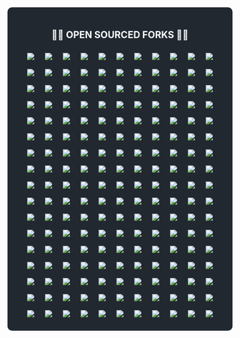 <div style="background-color: #212830; color: white; padding: 20px; border-radius: 10px;">
<h2 align="center">👨‍💻&nbsp;OPEN SOURCED FORKS&nbsp;👨‍💻</h2>
<div align="center">
<a align="center" href="https://github.com/s-rb/AFFiNE" title="There can be more than Notion and Miro. AFFiNE(pronounced [ə‘fain]) is a next-gen knowledge base that brings planning, sorting and creating all together. Privacy first, open-source, customizable and ready to use. ">
<img align="center" style="margin: 10px" src="https://github-readme-stats.vercel.app/api/pin/?username=s-rb&repo=AFFiNE&theme=react&border_color=61dafb&border_radius=10"></a>
<a align="center" href="https://github.com/s-rb/aider" title="aider is AI pair programming in your terminal">
<img align="center" style="margin: 10px" src="https://github-readme-stats.vercel.app/api/pin/?username=s-rb&repo=aider&theme=react&border_color=61dafb&border_radius=10"></a>
<a align="center" href="https://github.com/s-rb/algorithms-kotlin" title="Algorithms and data structures implemented in Kotlin">
<img align="center" style="margin: 10px" src="https://github-readme-stats.vercel.app/api/pin/?username=s-rb&repo=algorithms-kotlin&theme=react&border_color=61dafb&border_radius=10"></a>
<a align="center" href="https://github.com/s-rb/algorithms-patterns-exercises" title="Algorithms, data structures, implementations of some patterns, leetcode & other exercises">
<img align="center" style="margin: 10px" src="https://github-readme-stats.vercel.app/api/pin/?username=s-rb&repo=algorithms-patterns-exercises&theme=react&border_color=61dafb&border_radius=10"></a>
<a align="center" href="https://github.com/s-rb/alpha-wallet-android" title="An advanced Ethereum mobile wallet">
<img align="center" style="margin: 10px" src="https://github-readme-stats.vercel.app/api/pin/?username=s-rb&repo=alpha-wallet-android&theme=react&border_color=61dafb&border_radius=10"></a>
<a align="center" href="https://github.com/s-rb/ANUS" title="ANUS">
<img align="center" style="margin: 10px" src="https://github-readme-stats.vercel.app/api/pin/?username=s-rb&repo=ANUS&theme=react&border_color=61dafb&border_radius=10"></a>
<a align="center" href="https://github.com/s-rb/api-library" title="Easy to use Open Source modules that implement common API logic and can be used in your Node.js backend services">
<img align="center" style="margin: 10px" src="https://github-readme-stats.vercel.app/api/pin/?username=s-rb&repo=api-library&theme=react&border_color=61dafb&border_radius=10"></a>
<a align="center" href="https://github.com/s-rb/auto" title="A collection of source code generators for Java.">
<img align="center" style="margin: 10px" src="https://github-readme-stats.vercel.app/api/pin/?username=s-rb&repo=auto&theme=react&border_color=61dafb&border_radius=10"></a>
<a align="center" href="https://github.com/s-rb/awesome-chatgpt-prompts" title="This repo includes ChatGPT prompt curation to use ChatGPT and other LLM tools better.">
<img align="center" style="margin: 10px" src="https://github-readme-stats.vercel.app/api/pin/?username=s-rb&repo=awesome-chatgpt-prompts&theme=react&border_color=61dafb&border_radius=10"></a>
<a align="center" href="https://github.com/s-rb/awesome-healthcare" title="Curated list of awesome open source healthcare software, libraries, tools and resources.">
<img align="center" style="margin: 10px" src="https://github-readme-stats.vercel.app/api/pin/?username=s-rb&repo=awesome-healthcare&theme=react&border_color=61dafb&border_radius=10"></a>
<a align="center" href="https://github.com/s-rb/awesome-java-backend-interview-rus" title="Repository with java-backend interview questions and answers [RUS]">
<img align="center" style="margin: 10px" src="https://github-readme-stats.vercel.app/api/pin/?username=s-rb&repo=awesome-java-backend-interview-rus&theme=react&border_color=61dafb&border_radius=10"></a>
<a align="center" href="https://github.com/s-rb/awesome-stacks" title="A curated list of tech stacks for building different applications & features">
<img align="center" style="margin: 10px" src="https://github-readme-stats.vercel.app/api/pin/?username=s-rb&repo=awesome-stacks&theme=react&border_color=61dafb&border_radius=10"></a>
<a align="center" href="https://github.com/s-rb/bahmni-core" title="Core OpenMRS modules for Bahmni (including ERP & ELIS Atom Feed Clients)">
<img align="center" style="margin: 10px" src="https://github-readme-stats.vercel.app/api/pin/?username=s-rb&repo=bahmni-core&theme=react&border_color=61dafb&border_radius=10"></a>
<a align="center" href="https://github.com/s-rb/bazel" title="a fast, scalable, multi-language and extensible build system">
<img align="center" style="margin: 10px" src="https://github-readme-stats.vercel.app/api/pin/?username=s-rb&repo=bazel&theme=react&border_color=61dafb&border_radius=10"></a>
<a align="center" href="https://github.com/s-rb/binance-connector-java" title="Binance Public API connector Java maven. This is a lightweight library that works as a connector to the Binance public API">
<img align="center" style="margin: 10px" src="https://github-readme-stats.vercel.app/api/pin/?username=s-rb&repo=binance-connector-java&theme=react&border_color=61dafb&border_radius=10"></a>
<a align="center" href="https://github.com/s-rb/binance-futures-java-toolbox" title="Binance Toolbox for Futures in Java">
<img align="center" style="margin: 10px" src="https://github-readme-stats.vercel.app/api/pin/?username=s-rb&repo=binance-futures-java-toolbox&theme=react&border_color=61dafb&border_radius=10"></a>
<a align="center" href="https://github.com/s-rb/binance-sbe-java-sample-app" title="Sample app that decodes Binance 'exchangeInfo' endpoint's SBE response to YAML.">
<img align="center" style="margin: 10px" src="https://github-readme-stats.vercel.app/api/pin/?username=s-rb&repo=binance-sbe-java-sample-app&theme=react&border_color=61dafb&border_radius=10"></a>
<a align="center" href="https://github.com/s-rb/binance-spot-api-docs" title="Official Documentation for the Binance Spot APIs and Streams ">
<img align="center" style="margin: 10px" src="https://github-readme-stats.vercel.app/api/pin/?username=s-rb&repo=binance-spot-api-docs&theme=react&border_color=61dafb&border_radius=10"></a>
<a align="center" href="https://github.com/s-rb/binance-toolbox-java" title="Binance Toolbox in Java. A collection of Java examples that connects to the Binance API endpoints based on binance-connector-java">
<img align="center" style="margin: 10px" src="https://github-readme-stats.vercel.app/api/pin/?username=s-rb&repo=binance-toolbox-java&theme=react&border_color=61dafb&border_radius=10"></a>
<a align="center" href="https://github.com/s-rb/bitcoin-wallet" title="Bitcoin Wallet app for your Android device. Standalone Bitcoin node, no centralized backend required.">
<img align="center" style="margin: 10px" src="https://github-readme-stats.vercel.app/api/pin/?username=s-rb&repo=bitcoin-wallet&theme=react&border_color=61dafb&border_radius=10"></a>
<a align="center" href="https://github.com/s-rb/blog-backend" title="Backend appliction for a blog">
<img align="center" style="margin: 10px" src="https://github-readme-stats.vercel.app/api/pin/?username=s-rb&repo=blog-backend&theme=react&border_color=61dafb&border_radius=10"></a>
<a align="center" href="https://github.com/s-rb/blog-engine" title="Java-based backend for a blog">
<img align="center" style="margin: 10px" src="https://github-readme-stats.vercel.app/api/pin/?username=s-rb&repo=blog-engine&theme=react&border_color=61dafb&border_radius=10"></a>
<a align="center" href="https://github.com/s-rb/brevo-java" title="brevo-java">
<img align="center" style="margin: 10px" src="https://github-readme-stats.vercel.app/api/pin/?username=s-rb&repo=brevo-java&theme=react&border_color=61dafb&border_radius=10"></a>
<a align="center" href="https://github.com/s-rb/browser-use" title="Make websites accessible for AI agents">
<img align="center" style="margin: 10px" src="https://github-readme-stats.vercel.app/api/pin/?username=s-rb&repo=browser-use&theme=react&border_color=61dafb&border_radius=10"></a>
<a align="center" href="https://github.com/s-rb/build-your-own-x" title="Master programming by recreating your favorite technologies from scratch.">
<img align="center" style="margin: 10px" src="https://github-readme-stats.vercel.app/api/pin/?username=s-rb&repo=build-your-own-x&theme=react&border_color=61dafb&border_radius=10"></a>
<a align="center" href="https://github.com/s-rb/calculator" title="Just one more JavaFX calculator app (windows style)">
<img align="center" style="margin: 10px" src="https://github-readme-stats.vercel.app/api/pin/?username=s-rb&repo=calculator&theme=react&border_color=61dafb&border_radius=10"></a>
<a align="center" href="https://github.com/s-rb/cbioportal" title="cBioPortal for Cancer Genomics">
<img align="center" style="margin: 10px" src="https://github-readme-stats.vercel.app/api/pin/?username=s-rb&repo=cbioportal&theme=react&border_color=61dafb&border_radius=10"></a>
<a align="center" href="https://github.com/s-rb/cbioportal-frontend" title="React Frontend of cBioPortal :tada:">
<img align="center" style="margin: 10px" src="https://github-readme-stats.vercel.app/api/pin/?username=s-rb&repo=cbioportal-frontend&theme=react&border_color=61dafb&border_radius=10"></a>
<a align="center" href="https://github.com/s-rb/chatgpt-bot" title="Telegram to contact chatgpt">
<img align="center" style="margin: 10px" src="https://github-readme-stats.vercel.app/api/pin/?username=s-rb&repo=chatgpt-bot&theme=react&border_color=61dafb&border_radius=10"></a>
<a align="center" href="https://github.com/s-rb/ClatScope" title="ClatScope Info Tool – The best and most versatile OSINT utility for retrieving geolocation, DNS, WHOIS, phone, email, data breach information and much more (60 features). Perfect for investigators, pentesters, or anyone looking for an effective reconnaissance / OSINT tool. CLI version is always released before the GUI version.">
<img align="center" style="margin: 10px" src="https://github-readme-stats.vercel.app/api/pin/?username=s-rb&repo=ClatScope&theme=react&border_color=61dafb&border_radius=10"></a>
<a align="center" href="https://github.com/s-rb/codemark-user-service" title="Backend for user management service">
<img align="center" style="margin: 10px" src="https://github-readme-stats.vercel.app/api/pin/?username=s-rb&repo=codemark-user-service&theme=react&border_color=61dafb&border_radius=10"></a>
<a align="center" href="https://github.com/s-rb/collect" title="ODK Collect is an Android app for filling out forms. It's been used to collect billions of data points in challenging environments around the world. Contribute and make the world a better place! ✨📋✨">
<img align="center" style="margin: 10px" src="https://github-readme-stats.vercel.app/api/pin/?username=s-rb&repo=collect&theme=react&border_color=61dafb&border_radius=10"></a>
<a align="center" href="https://github.com/s-rb/composio" title="Composio equip's your AI agents & LLMs with 100+ high-quality integrations via function calling">
<img align="center" style="margin: 10px" src="https://github-readme-stats.vercel.app/api/pin/?username=s-rb&repo=composio&theme=react&border_color=61dafb&border_radius=10"></a>
<a align="center" href="https://github.com/s-rb/corda" title="Corda is an open source blockchain project, designed for business from the start. Only Corda allows you to build interoperable blockchain networks that transact in strict privacy. Corda's smart contract technology allows businesses to transact directly, with value.">
<img align="center" style="margin: 10px" src="https://github-readme-stats.vercel.app/api/pin/?username=s-rb&repo=corda&theme=react&border_color=61dafb&border_radius=10"></a>
<a align="center" href="https://github.com/s-rb/COVID-19-Dashboard" title=":microbe: COVID-19 dashboard and map built with React, Leaflet, and Mapbox.">
<img align="center" style="margin: 10px" src="https://github-readme-stats.vercel.app/api/pin/?username=s-rb&repo=COVID-19-Dashboard&theme=react&border_color=61dafb&border_radius=10"></a>
<a align="center" href="https://github.com/s-rb/c_sharp" title="c_sharp">
<img align="center" style="margin: 10px" src="https://github-readme-stats.vercel.app/api/pin/?username=s-rb&repo=c_sharp&theme=react&border_color=61dafb&border_radius=10"></a>
<a align="center" href="https://github.com/s-rb/datahub" title="A centralized location for storing curated data from cBioPortal">
<img align="center" style="margin: 10px" src="https://github-readme-stats.vercel.app/api/pin/?username=s-rb&repo=datahub&theme=react&border_color=61dafb&border_radius=10"></a>
<a align="center" href="https://github.com/s-rb/dcm4che" title="DICOM Implementation in JAVA">
<img align="center" style="margin: 10px" src="https://github-readme-stats.vercel.app/api/pin/?username=s-rb&repo=dcm4che&theme=react&border_color=61dafb&border_radius=10"></a>
<a align="center" href="https://github.com/s-rb/dcm4chee-arc-light" title="DICOM Archive J2EE application">
<img align="center" style="margin: 10px" src="https://github-readme-stats.vercel.app/api/pin/?username=s-rb&repo=dcm4chee-arc-light&theme=react&border_color=61dafb&border_radius=10"></a>
<a align="center" href="https://github.com/s-rb/deeplearning4j" title="Suite of tools for deploying and training deep learning models using the JVM. Highlights include model import for keras, tensorflow, and onnx/pytorch, a modular and tiny c++ library for running math code and a java based math library on top of the core c++ library. Also includes samediff: a pytorch/tensorflow like library for running deep learning ">
<img align="center" style="margin: 10px" src="https://github-readme-stats.vercel.app/api/pin/?username=s-rb&repo=deeplearning4j&theme=react&border_color=61dafb&border_radius=10"></a>
<a align="center" href="https://github.com/s-rb/DependencyCheck" title="OWASP dependency-check is a software composition analysis utility that detects publicly disclosed vulnerabilities in application dependencies.">
<img align="center" style="margin: 10px" src="https://github-readme-stats.vercel.app/api/pin/?username=s-rb&repo=DependencyCheck&theme=react&border_color=61dafb&border_radius=10"></a>
<a align="center" href="https://github.com/s-rb/dev-resources" title="A collaborative list of resources for developers">
<img align="center" style="margin: 10px" src="https://github-readme-stats.vercel.app/api/pin/?username=s-rb&repo=dev-resources&theme=react&border_color=61dafb&border_radius=10"></a>
<a align="center" href="https://github.com/s-rb/doris" title="Apache Doris is an easy-to-use, high performance and unified analytics database.">
<img align="center" style="margin: 10px" src="https://github-readme-stats.vercel.app/api/pin/?username=s-rb&repo=doris&theme=react&border_color=61dafb&border_radius=10"></a>
<a align="center" href="https://github.com/s-rb/drive-web" title="Internxt - decentralized privacy drive">
<img align="center" style="margin: 10px" src="https://github-readme-stats.vercel.app/api/pin/?username=s-rb&repo=drive-web&theme=react&border_color=61dafb&border_radius=10"></a>
<a align="center" href="https://github.com/s-rb/ecommerce-backend" title="ecommerce-backend">
<img align="center" style="margin: 10px" src="https://github-readme-stats.vercel.app/api/pin/?username=s-rb&repo=ecommerce-backend&theme=react&border_color=61dafb&border_radius=10"></a>
<a align="center" href="https://github.com/s-rb/ecommerce-frontend" title="ecommerce-frontend">
<img align="center" style="margin: 10px" src="https://github-readme-stats.vercel.app/api/pin/?username=s-rb&repo=ecommerce-frontend&theme=react&border_color=61dafb&border_radius=10"></a>
<a align="center" href="https://github.com/s-rb/effects-reducers-context-app" title="effects-reducers-context-app">
<img align="center" style="margin: 10px" src="https://github-readme-stats.vercel.app/api/pin/?username=s-rb&repo=effects-reducers-context-app&theme=react&border_color=61dafb&border_radius=10"></a>
<a align="center" href="https://github.com/s-rb/elasticsearch" title="Free and Open, Distributed, RESTful Search Engine">
<img align="center" style="margin: 10px" src="https://github-readme-stats.vercel.app/api/pin/?username=s-rb&repo=elasticsearch&theme=react&border_color=61dafb&border_radius=10"></a>
<a align="center" href="https://github.com/s-rb/fabric" title="Hyperledger Fabric is an enterprise-grade permissioned distributed ledger framework for developing solutions and applications. Its modular and versatile design satisfies a broad range of industry use cases. It offers a unique approach to consensus that enables performance at scale while preserving privacy.">
<img align="center" style="margin: 10px" src="https://github-readme-stats.vercel.app/api/pin/?username=s-rb&repo=fabric&theme=react&border_color=61dafb&border_radius=10"></a>
<a align="center" href="https://github.com/s-rb/featured-jekyll-templates" title="Featured templates for Jekyll">
<img align="center" style="margin: 10px" src="https://github-readme-stats.vercel.app/api/pin/?username=s-rb&repo=featured-jekyll-templates&theme=react&border_color=61dafb&border_radius=10"></a>
<a align="center" href="https://github.com/s-rb/fhirstarters" title="A collection of example projects to get you up to speed with HL7 FHIR">
<img align="center" style="margin: 10px" src="https://github-readme-stats.vercel.app/api/pin/?username=s-rb&repo=fhirstarters&theme=react&border_color=61dafb&border_radius=10"></a>
<a align="center" href="https://github.com/s-rb/flight-filter" title="Gridnine test app - flight filter module">
<img align="center" style="margin: 10px" src="https://github-readme-stats.vercel.app/api/pin/?username=s-rb&repo=flight-filter&theme=react&border_color=61dafb&border_radius=10"></a>
<a align="center" href="https://github.com/s-rb/flink" title="Apache Flink">
<img align="center" style="margin: 10px" src="https://github-readme-stats.vercel.app/api/pin/?username=s-rb&repo=flink&theme=react&border_color=61dafb&border_radius=10"></a>
<a align="center" href="https://github.com/s-rb/free-programming-books" title=":books: Freely available programming books">
<img align="center" style="margin: 10px" src="https://github-readme-stats.vercel.app/api/pin/?username=s-rb&repo=free-programming-books&theme=react&border_color=61dafb&border_radius=10"></a>
<a align="center" href="https://github.com/s-rb/freeCodeCamp" title="freeCodeCamp.org's open-source codebase and curriculum. Learn to code for free.">
<img align="center" style="margin: 10px" src="https://github-readme-stats.vercel.app/api/pin/?username=s-rb&repo=freeCodeCamp&theme=react&border_color=61dafb&border_radius=10"></a>
<a align="center" href="https://github.com/s-rb/gatsby-personal-site-template" title="A personal site starter made with Gatsby https://www.gatsbyjs.org/starters/surudhb/gatsby-personal-site-template/">
<img align="center" style="margin: 10px" src="https://github-readme-stats.vercel.app/api/pin/?username=s-rb&repo=gatsby-personal-site-template&theme=react&border_color=61dafb&border_radius=10"></a>
<a align="center" href="https://github.com/s-rb/generator-jhipster" title="JHipster is a development platform to quickly generate, develop, & deploy modern web applications & microservice architectures.">
<img align="center" style="margin: 10px" src="https://github-readme-stats.vercel.app/api/pin/?username=s-rb&repo=generator-jhipster&theme=react&border_color=61dafb&border_radius=10"></a>
<a align="center" href="https://github.com/s-rb/gephi" title="Gephi - The Open Graph Viz Platform">
<img align="center" style="margin: 10px" src="https://github-readme-stats.vercel.app/api/pin/?username=s-rb&repo=gephi&theme=react&border_color=61dafb&border_radius=10"></a>
<a align="center" href="https://github.com/s-rb/Geyser" title="A bridge/proxy allowing you to connect to Minecraft: Java Edition servers with Minecraft: Bedrock Edition.">
<img align="center" style="margin: 10px" src="https://github-readme-stats.vercel.app/api/pin/?username=s-rb&repo=Geyser&theme=react&border_color=61dafb&border_radius=10"></a>
<a align="center" href="https://github.com/s-rb/GitHub-Achievements" title="🔥 A Complete List of GitHub Profile Badges and Achievements 🔥">
<img align="center" style="margin: 10px" src="https://github-readme-stats.vercel.app/api/pin/?username=s-rb&repo=GitHub-Achievements&theme=react&border_color=61dafb&border_radius=10"></a>
<a align="center" href="https://github.com/s-rb/github-profile-trophy" title="🏆 Add dynamically generated GitHub Stat Trophies  on your readme">
<img align="center" style="margin: 10px" src="https://github-readme-stats.vercel.app/api/pin/?username=s-rb&repo=github-profile-trophy&theme=react&border_color=61dafb&border_radius=10"></a>
<a align="center" href="https://github.com/s-rb/github-readme-activity-graph" title="A dynamically generated activity graph to show your GitHub activities of last 31 days.">
<img align="center" style="margin: 10px" src="https://github-readme-stats.vercel.app/api/pin/?username=s-rb&repo=github-readme-activity-graph&theme=react&border_color=61dafb&border_radius=10"></a>
<a align="center" href="https://github.com/s-rb/github-readme-stats" title=":zap: Dynamically generated stats for your github readmes">
<img align="center" style="margin: 10px" src="https://github-readme-stats.vercel.app/api/pin/?username=s-rb&repo=github-readme-stats&theme=react&border_color=61dafb&border_radius=10"></a>
<a align="center" href="https://github.com/s-rb/gogs" title="Gogs is a painless self-hosted Git service">
<img align="center" style="margin: 10px" src="https://github-readme-stats.vercel.app/api/pin/?username=s-rb&repo=gogs&theme=react&border_color=61dafb&border_radius=10"></a>
<a align="center" href="https://github.com/s-rb/goose" title="an open-source, extensible AI agent that goes beyond code suggestions - install, execute, edit, and test with any LLM">
<img align="center" style="margin: 10px" src="https://github-readme-stats.vercel.app/api/pin/?username=s-rb&repo=goose&theme=react&border_color=61dafb&border_radius=10"></a>
<a align="center" href="https://github.com/s-rb/gosearch" title="🔍 Search anyone's digital footprint across 300+ websites">
<img align="center" style="margin: 10px" src="https://github-readme-stats.vercel.app/api/pin/?username=s-rb&repo=gosearch&theme=react&border_color=61dafb&border_radius=10"></a>
<a align="center" href="https://github.com/s-rb/gotenberg" title="A developer-friendly API for converting numerous document formats into PDF files, and more!">
<img align="center" style="margin: 10px" src="https://github-readme-stats.vercel.app/api/pin/?username=s-rb&repo=gotenberg&theme=react&border_color=61dafb&border_radius=10"></a>
<a align="center" href="https://github.com/s-rb/gradio" title="Build and share delightful machine learning apps, all in Python. 🌟 Star to support our work!">
<img align="center" style="margin: 10px" src="https://github-readme-stats.vercel.app/api/pin/?username=s-rb&repo=gradio&theme=react&border_color=61dafb&border_radius=10"></a>
<a align="center" href="https://github.com/s-rb/green-ai" title="🌱 The Green AI Standard aims to develop a standard and raise awareness for best environmental practices in AI research and development">
<img align="center" style="margin: 10px" src="https://github-readme-stats.vercel.app/api/pin/?username=s-rb&repo=green-ai&theme=react&border_color=61dafb&border_radius=10"></a>
<a align="center" href="https://github.com/s-rb/grpc-java" title="The Java gRPC implementation. HTTP/2 based RPC">
<img align="center" style="margin: 10px" src="https://github-readme-stats.vercel.app/api/pin/?username=s-rb&repo=grpc-java&theme=react&border_color=61dafb&border_radius=10"></a>
<a align="center" href="https://github.com/s-rb/gui-hashcode-generator" title="Hashcode generator for subfolders containing files. With simple GUI">
<img align="center" style="margin: 10px" src="https://github-readme-stats.vercel.app/api/pin/?username=s-rb&repo=gui-hashcode-generator&theme=react&border_color=61dafb&border_radius=10"></a>
<a align="center" href="https://github.com/s-rb/gym-webservice" title="Web-service for workouts (diary, planner and more)">
<img align="center" style="margin: 10px" src="https://github-readme-stats.vercel.app/api/pin/?username=s-rb&repo=gym-webservice&theme=react&border_color=61dafb&border_radius=10"></a>
<a align="center" href="https://github.com/s-rb/Hackintosh-MSI-Z790i-EDGE-13900K-6900XT-OpenCore" title="Hackintosh MSI Z790i EDGE">
<img align="center" style="margin: 10px" src="https://github-readme-stats.vercel.app/api/pin/?username=s-rb&repo=Hackintosh-MSI-Z790i-EDGE-13900K-6900XT-OpenCore&theme=react&border_color=61dafb&border_radius=10"></a>
<a align="center" href="https://github.com/s-rb/hapi-fhir" title="🔥 HAPI FHIR - Java API for HL7 FHIR Clients and Servers">
<img align="center" style="margin: 10px" src="https://github-readme-stats.vercel.app/api/pin/?username=s-rb&repo=hapi-fhir&theme=react&border_color=61dafb&border_radius=10"></a>
<a align="center" href="https://github.com/s-rb/hapi-fhir-jpaserver-starter" title="hapi-fhir-jpaserver-starter">
<img align="center" style="margin: 10px" src="https://github-readme-stats.vercel.app/api/pin/?username=s-rb&repo=hapi-fhir-jpaserver-starter&theme=react&border_color=61dafb&border_radius=10"></a>
<a align="center" href="https://github.com/s-rb/hazelcast" title="Hazelcast is a unified real-time data platform combining stream processing with a fast data store, allowing customers to act instantly on data-in-motion for real-time insights.">
<img align="center" style="margin: 10px" src="https://github-readme-stats.vercel.app/api/pin/?username=s-rb&repo=hazelcast&theme=react&border_color=61dafb&border_radius=10"></a>
<a align="center" href="https://github.com/s-rb/hmis" title="This is an Open Source Java EE based Hospital Information Management System">
<img align="center" style="margin: 10px" src="https://github-readme-stats.vercel.app/api/pin/?username=s-rb&repo=hmis&theme=react&border_color=61dafb&border_radius=10"></a>
<a align="center" href="https://github.com/s-rb/Hystrix" title="Hystrix is a latency and fault tolerance library designed to isolate points of access to remote systems, services and 3rd party libraries, stop cascading failure and enable resilience in complex distributed systems where failure is inevitable.">
<img align="center" style="margin: 10px" src="https://github-readme-stats.vercel.app/api/pin/?username=s-rb&repo=Hystrix&theme=react&border_color=61dafb&border_radius=10"></a>
<a align="center" href="https://github.com/s-rb/iceberg" title="Apache Iceberg">
<img align="center" style="margin: 10px" src="https://github-readme-stats.vercel.app/api/pin/?username=s-rb&repo=iceberg&theme=react&border_color=61dafb&border_radius=10"></a>
<a align="center" href="https://github.com/s-rb/incubator-kie-drools" title="Drools is a rule engine, DMN engine and complex event processing (CEP) engine for Java.">
<img align="center" style="margin: 10px" src="https://github-readme-stats.vercel.app/api/pin/?username=s-rb&repo=incubator-kie-drools&theme=react&border_color=61dafb&border_radius=10"></a>
<a align="center" href="https://github.com/s-rb/incubator-seata" title=":fire: Seata is an easy-to-use, high-performance, open source distributed transaction solution.">
<img align="center" style="margin: 10px" src="https://github-readme-stats.vercel.app/api/pin/?username=s-rb&repo=incubator-seata&theme=react&border_color=61dafb&border_radius=10"></a>
<a align="center" href="https://github.com/s-rb/interactive-java-poster" title="Java with love. libGDX interactive poster. GeekBrains intensive">
<img align="center" style="margin: 10px" src="https://github-readme-stats.vercel.app/api/pin/?username=s-rb&repo=interactive-java-poster&theme=react&border_color=61dafb&border_radius=10"></a>
<a align="center" href="https://github.com/s-rb/interviews" title="Everything you need to know to get the job.">
<img align="center" style="margin: 10px" src="https://github-readme-stats.vercel.app/api/pin/?username=s-rb&repo=interviews&theme=react&border_color=61dafb&border_radius=10"></a>
<a align="center" href="https://github.com/s-rb/ip-address-counter" title="App counts unique ip v4 addresses in src file">
<img align="center" style="margin: 10px" src="https://github-readme-stats.vercel.app/api/pin/?username=s-rb&repo=ip-address-counter&theme=react&border_color=61dafb&border_radius=10"></a>
<a align="center" href="https://github.com/s-rb/ivy" title="Convert Machine Learning Code Between Frameworks">
<img align="center" style="margin: 10px" src="https://github-readme-stats.vercel.app/api/pin/?username=s-rb&repo=ivy&theme=react&border_color=61dafb&border_radius=10"></a>
<a align="center" href="https://github.com/s-rb/jadx" title="Dex to Java decompiler">
<img align="center" style="margin: 10px" src="https://github-readme-stats.vercel.app/api/pin/?username=s-rb&repo=jadx&theme=react&border_color=61dafb&border_radius=10"></a>
<a align="center" href="https://github.com/s-rb/jan" title="Jan is an open source alternative to ChatGPT that runs 100% offline on your computer">
<img align="center" style="margin: 10px" src="https://github-readme-stats.vercel.app/api/pin/?username=s-rb&repo=jan&theme=react&border_color=61dafb&border_radius=10"></a>
<a align="center" href="https://github.com/s-rb/japan-cafe" title="Demo project for Japan cafe React web site">
<img align="center" style="margin: 10px" src="https://github-readme-stats.vercel.app/api/pin/?username=s-rb&repo=japan-cafe&theme=react&border_color=61dafb&border_radius=10"></a>
<a align="center" href="https://github.com/s-rb/java-algorand-sdk" title="Algorand SDK for Java7+ to interact with the Algorand network">
<img align="center" style="margin: 10px" src="https://github-readme-stats.vercel.app/api/pin/?username=s-rb&repo=java-algorand-sdk&theme=react&border_color=61dafb&border_radius=10"></a>
<a align="center" href="https://github.com/s-rb/java-design-patterns" title="Design patterns implemented in Java">
<img align="center" style="margin: 10px" src="https://github-readme-stats.vercel.app/api/pin/?username=s-rb&repo=java-design-patterns&theme=react&border_color=61dafb&border_radius=10"></a>
<a align="center" href="https://github.com/s-rb/java-interview" title="Вопросы и ответы к интервью Java разработчика">
<img align="center" style="margin: 10px" src="https://github-readme-stats.vercel.app/api/pin/?username=s-rb&repo=java-interview&theme=react&border_color=61dafb&border_radius=10"></a>
<a align="center" href="https://github.com/s-rb/javalin-redis-webserver" title="Javalin-Redis based webserver">
<img align="center" style="margin: 10px" src="https://github-readme-stats.vercel.app/api/pin/?username=s-rb&repo=javalin-redis-webserver&theme=react&border_color=61dafb&border_radius=10"></a>
<a align="center" href="https://github.com/s-rb/javalin-webservice" title="Webservice experiments based on light-weight Javalin framework">
<img align="center" style="margin: 10px" src="https://github-readme-stats.vercel.app/api/pin/?username=s-rb&repo=javalin-webservice&theme=react&border_color=61dafb&border_radius=10"></a>
<a align="center" href="https://github.com/s-rb/javapoet" title="A Java API for generating .java source files.">
<img align="center" style="margin: 10px" src="https://github-readme-stats.vercel.app/api/pin/?username=s-rb&repo=javapoet&theme=react&border_color=61dafb&border_radius=10"></a>
<a align="center" href="https://github.com/s-rb/jave2" title="The JAVE (Java Audio Video Encoder) library is Java wrapper on the ffmpeg project">
<img align="center" style="margin: 10px" src="https://github-readme-stats.vercel.app/api/pin/?username=s-rb&repo=jave2&theme=react&border_color=61dafb&border_radius=10"></a>
<a align="center" href="https://github.com/s-rb/jenkins" title="Jenkins automation server">
<img align="center" style="margin: 10px" src="https://github-readme-stats.vercel.app/api/pin/?username=s-rb&repo=jenkins&theme=react&border_color=61dafb&border_radius=10"></a>
<a align="center" href="https://github.com/s-rb/jj" title="A Git-compatible VCS that is both simple and powerful">
<img align="center" style="margin: 10px" src="https://github-readme-stats.vercel.app/api/pin/?username=s-rb&repo=jj&theme=react&border_color=61dafb&border_radius=10"></a>
<a align="center" href="https://github.com/s-rb/jmix" title="Jmix framework">
<img align="center" style="margin: 10px" src="https://github-readme-stats.vercel.app/api/pin/?username=s-rb&repo=jmix&theme=react&border_color=61dafb&border_radius=10"></a>
<a align="center" href="https://github.com/s-rb/JobSpy" title="Jobs scraper library for LinkedIn, Indeed, Glassdoor, Google & ZipRecruiter">
<img align="center" style="margin: 10px" src="https://github-readme-stats.vercel.app/api/pin/?username=s-rb&repo=JobSpy&theme=react&border_color=61dafb&border_radius=10"></a>
<a align="center" href="https://github.com/s-rb/json-server" title="Get a full fake REST API with zero coding in less than 30 seconds (seriously)">
<img align="center" style="margin: 10px" src="https://github-readme-stats.vercel.app/api/pin/?username=s-rb&repo=json-server&theme=react&border_color=61dafb&border_radius=10"></a>
<a align="center" href="https://github.com/s-rb/kafka" title="Mirror of Apache Kafka">
<img align="center" style="margin: 10px" src="https://github-readme-stats.vercel.app/api/pin/?username=s-rb&repo=kafka&theme=react&border_color=61dafb&border_radius=10"></a>
<a align="center" href="https://github.com/s-rb/kafka-ui" title="Open-Source Web UI for Apache Kafka Management">
<img align="center" style="margin: 10px" src="https://github-readme-stats.vercel.app/api/pin/?username=s-rb&repo=kafka-ui&theme=react&border_color=61dafb&border_radius=10"></a>
<a align="center" href="https://github.com/s-rb/keep" title="The open-source alert management and AIOps platform">
<img align="center" style="margin: 10px" src="https://github-readme-stats.vercel.app/api/pin/?username=s-rb&repo=keep&theme=react&border_color=61dafb&border_radius=10"></a>
<a align="center" href="https://github.com/s-rb/keycloak" title="Open Source Identity and Access Management For Modern Applications and Services">
<img align="center" style="margin: 10px" src="https://github-readme-stats.vercel.app/api/pin/?username=s-rb&repo=keycloak&theme=react&border_color=61dafb&border_radius=10"></a>
<a align="center" href="https://github.com/s-rb/keycloak-dockerized-ssl-nginx" title="All in one solution for Keycloak deployment into VPS by using Docker-compose, Nginx, Certbot and SSL">
<img align="center" style="margin: 10px" src="https://github-readme-stats.vercel.app/api/pin/?username=s-rb&repo=keycloak-dockerized-ssl-nginx&theme=react&border_color=61dafb&border_radius=10"></a>
<a align="center" href="https://github.com/s-rb/langchain4j" title="Java version of LangChain">
<img align="center" style="margin: 10px" src="https://github-readme-stats.vercel.app/api/pin/?username=s-rb&repo=langchain4j&theme=react&border_color=61dafb&border_radius=10"></a>
<a align="center" href="https://github.com/s-rb/leakcanary" title="A memory leak detection library for Android.">
<img align="center" style="margin: 10px" src="https://github-readme-stats.vercel.app/api/pin/?username=s-rb&repo=leakcanary&theme=react&border_color=61dafb&border_radius=10"></a>
<a align="center" href="https://github.com/s-rb/linkedinscraper" title="Scrape job postings from LinkedIn">
<img align="center" style="margin: 10px" src="https://github-readme-stats.vercel.app/api/pin/?username=s-rb&repo=linkedinscraper&theme=react&border_color=61dafb&border_radius=10"></a>
<a align="center" href="https://github.com/s-rb/liquibase" title="Main Liquibase Source">
<img align="center" style="margin: 10px" src="https://github-readme-stats.vercel.app/api/pin/?username=s-rb&repo=liquibase&theme=react&border_color=61dafb&border_radius=10"></a>
<a align="center" href="https://github.com/s-rb/llama.cpp" title="LLM inference in C/C++">
<img align="center" style="margin: 10px" src="https://github-readme-stats.vercel.app/api/pin/?username=s-rb&repo=llama.cpp&theme=react&border_color=61dafb&border_radius=10"></a>
<a align="center" href="https://github.com/s-rb/logistic-webix" title="Demo project for Spring Boot + Webix">
<img align="center" style="margin: 10px" src="https://github-readme-stats.vercel.app/api/pin/?username=s-rb&repo=logistic-webix&theme=react&border_color=61dafb&border_radius=10"></a>
<a align="center" href="https://github.com/s-rb/markdown-cv" title="a simple template to write your CV in a readable markdown file and use CSS to publish/print it.">
<img align="center" style="margin: 10px" src="https://github-readme-stats.vercel.app/api/pin/?username=s-rb&repo=markdown-cv&theme=react&border_color=61dafb&border_radius=10"></a>
<a align="center" href="https://github.com/s-rb/mastodon" title="Your self-hosted, globally interconnected microblogging community">
<img align="center" style="margin: 10px" src="https://github-readme-stats.vercel.app/api/pin/?username=s-rb&repo=mastodon&theme=react&border_color=61dafb&border_radius=10"></a>
<a align="center" href="https://github.com/s-rb/metrics" title="📊 An infographics generator with 30+ plugins and 300+ options to display stats about your GitHub account and render them as SVG, Markdown, PDF or JSON!">
<img align="center" style="margin: 10px" src="https://github-readme-stats.vercel.app/api/pin/?username=s-rb&repo=metrics&theme=react&border_color=61dafb&border_radius=10"></a>
<a align="center" href="https://github.com/s-rb/midarr-server" title="🔥Midarr, the minimal lightweight media server.">
<img align="center" style="margin: 10px" src="https://github-readme-stats.vercel.app/api/pin/?username=s-rb&repo=midarr-server&theme=react&border_color=61dafb&border_radius=10"></a>
<a align="center" href="https://github.com/s-rb/ML_UsdRatePrediction" title="Skillbox Python DataScience Intensive">
<img align="center" style="margin: 10px" src="https://github-readme-stats.vercel.app/api/pin/?username=s-rb&repo=ML_UsdRatePrediction&theme=react&border_color=61dafb&border_radius=10"></a>
<a align="center" href="https://github.com/s-rb/MobileDimensionTask" title="MobileDimensionTask">
<img align="center" style="margin: 10px" src="https://github-readme-stats.vercel.app/api/pin/?username=s-rb&repo=MobileDimensionTask&theme=react&border_color=61dafb&border_radius=10"></a>
<a align="center" href="https://github.com/s-rb/nocodb" title="🔥 🔥 🔥 Open Source Airtable Alternative">
<img align="center" style="margin: 10px" src="https://github-readme-stats.vercel.app/api/pin/?username=s-rb&repo=nocodb&theme=react&border_color=61dafb&border_radius=10"></a>
<a align="center" href="https://github.com/s-rb/OnnxStream" title="Lightweight inference library for ONNX files, written in C++. It can run Stable Diffusion XL 1.0 on a RPI Zero 2 (or in 298MB of RAM) but also Mistral 7B on desktops and servers. ARM, x86, WASM, RISC-V supported. Accelerated by XNNPACK.">
<img align="center" style="margin: 10px" src="https://github-readme-stats.vercel.app/api/pin/?username=s-rb&repo=OnnxStream&theme=react&border_color=61dafb&border_radius=10"></a>
<a align="center" href="https://github.com/s-rb/open-proxy-parser" title="Parser for open proxies">
<img align="center" style="margin: 10px" src="https://github-readme-stats.vercel.app/api/pin/?username=s-rb&repo=open-proxy-parser&theme=react&border_color=61dafb&border_radius=10"></a>
<a align="center" href="https://github.com/s-rb/open-thoughts" title="Fully open data curation for reasoning models">
<img align="center" style="margin: 10px" src="https://github-readme-stats.vercel.app/api/pin/?username=s-rb&repo=open-thoughts&theme=react&border_color=61dafb&border_radius=10"></a>
<a align="center" href="https://github.com/s-rb/opencms-core" title="The Java open source content management system by Alkacon Software">
<img align="center" style="margin: 10px" src="https://github-readme-stats.vercel.app/api/pin/?username=s-rb&repo=opencms-core&theme=react&border_color=61dafb&border_radius=10"></a>
<a align="center" href="https://github.com/s-rb/openhospital-core" title="Open Hospital Core library">
<img align="center" style="margin: 10px" src="https://github-readme-stats.vercel.app/api/pin/?username=s-rb&repo=openhospital-core&theme=react&border_color=61dafb&border_radius=10"></a>
<a align="center" href="https://github.com/s-rb/openmrs-core" title="OpenMRS API and web application code">
<img align="center" style="margin: 10px" src="https://github-readme-stats.vercel.app/api/pin/?username=s-rb&repo=openmrs-core&theme=react&border_color=61dafb&border_radius=10"></a>
<a align="center" href="https://github.com/s-rb/opennlp" title="Apache OpenNLP">
<img align="center" style="margin: 10px" src="https://github-readme-stats.vercel.app/api/pin/?username=s-rb&repo=opennlp&theme=react&border_color=61dafb&border_radius=10"></a>
<a align="center" href="https://github.com/s-rb/OpenRefine" title="OpenRefine is a free, open source power tool for working with messy data and improving it">
<img align="center" style="margin: 10px" src="https://github-readme-stats.vercel.app/api/pin/?username=s-rb&repo=OpenRefine&theme=react&border_color=61dafb&border_radius=10"></a>
<a align="center" href="https://github.com/s-rb/outline" title="The fastest knowledge base for growing teams. Beautiful, realtime collaborative, feature packed, and markdown compatible.">
<img align="center" style="margin: 10px" src="https://github-readme-stats.vercel.app/api/pin/?username=s-rb&repo=outline&theme=react&border_color=61dafb&border_radius=10"></a>
<a align="center" href="https://github.com/s-rb/Paper" title="The most widely used, high performance Minecraft server that aims to fix gameplay and mechanics inconsistencies">
<img align="center" style="margin: 10px" src="https://github-readme-stats.vercel.app/api/pin/?username=s-rb&repo=Paper&theme=react&border_color=61dafb&border_radius=10"></a>
<a align="center" href="https://github.com/s-rb/pdfsam" title="PDFsam, a desktop application to split, merge, mix, rotate PDF files and extract pages">
<img align="center" style="margin: 10px" src="https://github-readme-stats.vercel.app/api/pin/?username=s-rb&repo=pdfsam&theme=react&border_color=61dafb&border_radius=10"></a>
<a align="center" href="https://github.com/s-rb/personal-website-whatatheme" title="Personal Jekyll website, with one place to store CV data and PDF generation, hosted with Github pages.">
<img align="center" style="margin: 10px" src="https://github-readme-stats.vercel.app/api/pin/?username=s-rb&repo=personal-website-whatatheme&theme=react&border_color=61dafb&border_radius=10"></a>
<a align="center" href="https://github.com/s-rb/portfolio-front" title="Portfolio web site">
<img align="center" style="margin: 10px" src="https://github-readme-stats.vercel.app/api/pin/?username=s-rb&repo=portfolio-front&theme=react&border_color=61dafb&border_radius=10"></a>
<a align="center" href="https://github.com/s-rb/postiz-app" title="📨 Schedule social media posts, measure them, exchange with other members and get a lot of help from AI 🚀">
<img align="center" style="margin: 10px" src="https://github-readme-stats.vercel.app/api/pin/?username=s-rb&repo=postiz-app&theme=react&border_color=61dafb&border_radius=10"></a>
<a align="center" href="https://github.com/s-rb/prometheus" title="The Prometheus monitoring system and time series database.">
<img align="center" style="margin: 10px" src="https://github-readme-stats.vercel.app/api/pin/?username=s-rb&repo=prometheus&theme=react&border_color=61dafb&border_radius=10"></a>
<a align="center" href="https://github.com/s-rb/py-linkedin-jobs-scraper" title="py-linkedin-jobs-scraper">
<img align="center" style="margin: 10px" src="https://github-readme-stats.vercel.app/api/pin/?username=s-rb&repo=py-linkedin-jobs-scraper&theme=react&border_color=61dafb&border_radius=10"></a>
<a align="center" href="https://github.com/s-rb/qr-barman" title="QR code scanner and generator">
<img align="center" style="margin: 10px" src="https://github-readme-stats.vercel.app/api/pin/?username=s-rb&repo=qr-barman&theme=react&border_color=61dafb&border_radius=10"></a>
<a align="center" href="https://github.com/s-rb/Rath" title="Next generation of automated data exploratory analysis and visualization platform.">
<img align="center" style="margin: 10px" src="https://github-readme-stats.vercel.app/api/pin/?username=s-rb&repo=Rath&theme=react&border_color=61dafb&border_radius=10"></a>
<a align="center" href="https://github.com/s-rb/react-costs-log-app" title="react-costs-log-app">
<img align="center" style="margin: 10px" src="https://github-readme-stats.vercel.app/api/pin/?username=s-rb&repo=react-costs-log-app&theme=react&border_color=61dafb&border_radius=10"></a>
<a align="center" href="https://github.com/s-rb/react-quiz-app" title="react-quiz-app">
<img align="center" style="margin: 10px" src="https://github-readme-stats.vercel.app/api/pin/?username=s-rb&repo=react-quiz-app&theme=react&border_color=61dafb&border_radius=10"></a>
<a align="center" href="https://github.com/s-rb/realm-java" title="Realm is a mobile database: a replacement for SQLite & ORMs">
<img align="center" style="margin: 10px" src="https://github-readme-stats.vercel.app/api/pin/?username=s-rb&repo=realm-java&theme=react&border_color=61dafb&border_radius=10"></a>
<a align="center" href="https://github.com/s-rb/registration-service" title="Registration service module">
<img align="center" style="margin: 10px" src="https://github-readme-stats.vercel.app/api/pin/?username=s-rb&repo=registration-service&theme=react&border_color=61dafb&border_radius=10"></a>
<a align="center" href="https://github.com/s-rb/resume-schema" title="JSON-Schema is used here to define and validate our proposed resume json">
<img align="center" style="margin: 10px" src="https://github-readme-stats.vercel.app/api/pin/?username=s-rb&repo=resume-schema&theme=react&border_color=61dafb&border_radius=10"></a>
<a align="center" href="https://github.com/s-rb/rich-markdown-editor" title="The open source React and Prosemirror based markdown editor that powers Outline. Want to try it out? Create an account:">
<img align="center" style="margin: 10px" src="https://github-readme-stats.vercel.app/api/pin/?username=s-rb&repo=rich-markdown-editor&theme=react&border_color=61dafb&border_radius=10"></a>
<a align="center" href="https://github.com/s-rb/route-ip-address" title="ip address - Youtube, Instagtam, Twitter, Netflix">
<img align="center" style="margin: 10px" src="https://github-readme-stats.vercel.app/api/pin/?username=s-rb&repo=route-ip-address&theme=react&border_color=61dafb&border_radius=10"></a>
<a align="center" href="https://github.com/s-rb/s-rb" title="Personal card - about me. A lot of useful and beautiful tools applied. Feel free to reuse!">
<img align="center" style="margin: 10px" src="https://github-readme-stats.vercel.app/api/pin/?username=s-rb&repo=s-rb&theme=react&border_color=61dafb&border_radius=10"></a>
<a align="center" href="https://github.com/s-rb/s-rb.github.io" title="Personal github.io website">
<img align="center" style="margin: 10px" src="https://github-readme-stats.vercel.app/api/pin/?username=s-rb&repo=s-rb.github.io&theme=react&border_color=61dafb&border_radius=10"></a>
<a align="center" href="https://github.com/s-rb/search-plugins" title="Search plugins for the search feature">
<img align="center" style="margin: 10px" src="https://github-readme-stats.vercel.app/api/pin/?username=s-rb&repo=search-plugins&theme=react&border_color=61dafb&border_radius=10"></a>
<a align="center" href="https://github.com/s-rb/selenium" title="A browser automation framework and ecosystem.">
<img align="center" style="margin: 10px" src="https://github-readme-stats.vercel.app/api/pin/?username=s-rb&repo=selenium&theme=react&border_color=61dafb&border_radius=10"></a>
<a align="center" href="https://github.com/s-rb/session-service" title="session-service">
<img align="center" style="margin: 10px" src="https://github-readme-stats.vercel.app/api/pin/?username=s-rb&repo=session-service&theme=react&border_color=61dafb&border_radius=10"></a>
<a align="center" href="https://github.com/s-rb/simple-android-java-game" title="Simple android game based on GeekBrains intensive">
<img align="center" style="margin: 10px" src="https://github-readme-stats.vercel.app/api/pin/?username=s-rb&repo=simple-android-java-game&theme=react&border_color=61dafb&border_radius=10"></a>
<a align="center" href="https://github.com/s-rb/simple-java-game-catch-the-drop" title="GeekBrains intensive: simple Java game 'Catch the drop'">
<img align="center" style="margin: 10px" src="https://github-readme-stats.vercel.app/api/pin/?username=s-rb&repo=simple-java-game-catch-the-drop&theme=react&border_color=61dafb&border_radius=10"></a>
<a align="center" href="https://github.com/s-rb/simple-openai" title="A Java library to use the OpenAI Api in the simplest possible way.">
<img align="center" style="margin: 10px" src="https://github-readme-stats.vercel.app/api/pin/?username=s-rb&repo=simple-openai&theme=react&border_color=61dafb&border_radius=10"></a>
<a align="center" href="https://github.com/s-rb/simple-social-network" title="JAVA restful springboot app and vue js">
<img align="center" style="margin: 10px" src="https://github-readme-stats.vercel.app/api/pin/?username=s-rb&repo=simple-social-network&theme=react&border_color=61dafb&border_radius=10"></a>
<a align="center" href="https://github.com/s-rb/SimpleNettyChat" title="Simple Netty Chat client and server apps">
<img align="center" style="margin: 10px" src="https://github-readme-stats.vercel.app/api/pin/?username=s-rb&repo=SimpleNettyChat&theme=react&border_color=61dafb&border_radius=10"></a>
<a align="center" href="https://github.com/s-rb/site" title="Personal Roman Surkoff's website. Blog articles, portfolio, CV">
<img align="center" style="margin: 10px" src="https://github-readme-stats.vercel.app/api/pin/?username=s-rb&repo=site&theme=react&border_color=61dafb&border_radius=10"></a>
<a align="center" href="https://github.com/s-rb/solr" title="Apache Solr open-source search software">
<img align="center" style="margin: 10px" src="https://github-readme-stats.vercel.app/api/pin/?username=s-rb&repo=solr&theme=react&border_color=61dafb&border_radius=10"></a>
<a align="center" href="https://github.com/s-rb/spring-webflux-catalizator" title="Demo project for Spring Webflux">
<img align="center" style="margin: 10px" src="https://github-readme-stats.vercel.app/api/pin/?username=s-rb&repo=spring-webflux-catalizator&theme=react&border_color=61dafb&border_radius=10"></a>
<a align="center" href="https://github.com/s-rb/springdoc-openapi" title="Library for OpenAPI 3 with spring-boot">
<img align="center" style="margin: 10px" src="https://github-readme-stats.vercel.app/api/pin/?username=s-rb&repo=springdoc-openapi&theme=react&border_color=61dafb&border_radius=10"></a>
<a align="center" href="https://github.com/s-rb/staticman" title="💪  User-generated content for Git-powered websites">
<img align="center" style="margin: 10px" src="https://github-readme-stats.vercel.app/api/pin/?username=s-rb&repo=staticman&theme=react&border_color=61dafb&border_radius=10"></a>
<a align="center" href="https://github.com/s-rb/styling-components-app" title="styling-components-app">
<img align="center" style="margin: 10px" src="https://github-readme-stats.vercel.app/api/pin/?username=s-rb&repo=styling-components-app&theme=react&border_color=61dafb&border_radius=10"></a>
<a align="center" href="https://github.com/s-rb/switter-clone-app" title="Very simple t(s)witter clone ;-)">
<img align="center" style="margin: 10px" src="https://github-readme-stats.vercel.app/api/pin/?username=s-rb&repo=switter-clone-app&theme=react&border_color=61dafb&border_radius=10"></a>
<a align="center" href="https://github.com/s-rb/syncthing" title="Open Source Continuous File Synchronization">
<img align="center" style="margin: 10px" src="https://github-readme-stats.vercel.app/api/pin/?username=s-rb&repo=syncthing&theme=react&border_color=61dafb&border_radius=10"></a>
<a align="center" href="https://github.com/s-rb/system-design-primer" title="Learn how to design large-scale systems. Prep for the system design interview.  Includes Anki flashcards.">
<img align="center" style="margin: 10px" src="https://github-readme-stats.vercel.app/api/pin/?username=s-rb&repo=system-design-primer&theme=react&border_color=61dafb&border_radius=10"></a>
<a align="center" href="https://github.com/s-rb/tangem-sdk-android" title="The native Kotlin library for Android and JVM platforms (Windows, Linux, macOS)">
<img align="center" style="margin: 10px" src="https://github-readme-stats.vercel.app/api/pin/?username=s-rb&repo=tangem-sdk-android&theme=react&border_color=61dafb&border_radius=10"></a>
<a align="center" href="https://github.com/s-rb/TarsosDSP" title="A Real-Time Audio Processing Framework in Java">
<img align="center" style="margin: 10px" src="https://github-readme-stats.vercel.app/api/pin/?username=s-rb&repo=TarsosDSP&theme=react&border_color=61dafb&border_radius=10"></a>
<a align="center" href="https://github.com/s-rb/testcontainers-spring-boot" title="Container auto-configurations for Spring Boot based integration tests">
<img align="center" style="margin: 10px" src="https://github-readme-stats.vercel.app/api/pin/?username=s-rb&repo=testcontainers-spring-boot&theme=react&border_color=61dafb&border_radius=10"></a>
<a align="center" href="https://github.com/s-rb/theAlgorithms-Java" title="All Algorithms implemented in Java">
<img align="center" style="margin: 10px" src="https://github-readme-stats.vercel.app/api/pin/?username=s-rb&repo=theAlgorithms-Java&theme=react&border_color=61dafb&border_radius=10"></a>
<a align="center" href="https://github.com/s-rb/top-app" title="top-app">
<img align="center" style="margin: 10px" src="https://github-readme-stats.vercel.app/api/pin/?username=s-rb&repo=top-app&theme=react&border_color=61dafb&border_radius=10"></a>
<a align="center" href="https://github.com/s-rb/tutorials" title="Spring tutorials">
<img align="center" style="margin: 10px" src="https://github-readme-stats.vercel.app/api/pin/?username=s-rb&repo=tutorials&theme=react&border_color=61dafb&border_radius=10"></a>
<a align="center" href="https://github.com/s-rb/ubuntu-portfolio-site" title="Personal portfolio website of theme Ubuntu 20.04, made using NEXT.js & tailwind CSS">
<img align="center" style="margin: 10px" src="https://github-readme-stats.vercel.app/api/pin/?username=s-rb&repo=ubuntu-portfolio-site&theme=react&border_color=61dafb&border_radius=10"></a>
<a align="center" href="https://github.com/s-rb/udp-multicast-receiver" title="udp-multicast-receiver">
<img align="center" style="margin: 10px" src="https://github-readme-stats.vercel.app/api/pin/?username=s-rb&repo=udp-multicast-receiver&theme=react&border_color=61dafb&border_radius=10"></a>
<a align="center" href="https://github.com/s-rb/UniversalMediaServer" title="A DLNA, UPnP and HTTP(S) Media Server.">
<img align="center" style="margin: 10px" src="https://github-readme-stats.vercel.app/api/pin/?username=s-rb&repo=UniversalMediaServer&theme=react&border_color=61dafb&border_radius=10"></a>
<a align="center" href="https://github.com/s-rb/useful-java-links" title="A list of useful Java frameworks, libraries, software and hello worlds examples">
<img align="center" style="margin: 10px" src="https://github-readme-stats.vercel.app/api/pin/?username=s-rb&repo=useful-java-links&theme=react&border_color=61dafb&border_radius=10"></a>
<a align="center" href="https://github.com/s-rb/user-management-app" title="user-management-app">
<img align="center" style="margin: 10px" src="https://github-readme-stats.vercel.app/api/pin/?username=s-rb&repo=user-management-app&theme=react&border_color=61dafb&border_radius=10"></a>
<a align="center" href="https://github.com/s-rb/v2" title=":test_tube: Personal website built using React!">
<img align="center" style="margin: 10px" src="https://github-readme-stats.vercel.app/api/pin/?username=s-rb&repo=v2&theme=react&border_color=61dafb&border_radius=10"></a>
<a align="center" href="https://github.com/s-rb/VideoPokerLatest" title="Video poker game (both command line and GUI).">
<img align="center" style="margin: 10px" src="https://github-readme-stats.vercel.app/api/pin/?username=s-rb&repo=VideoPokerLatest&theme=react&border_color=61dafb&border_radius=10"></a>
<a align="center" href="https://github.com/s-rb/Viewers" title="OHIF zero-footprint DICOM viewer and oncology specific Lesion Tracker, plus shared extension packages">
<img align="center" style="margin: 10px" src="https://github-readme-stats.vercel.app/api/pin/?username=s-rb&repo=Viewers&theme=react&border_color=61dafb&border_radius=10"></a>
<a align="center" href="https://github.com/s-rb/vkgroups-stats-parser" title="Statistics parser for VK">
<img align="center" style="margin: 10px" src="https://github-readme-stats.vercel.app/api/pin/?username=s-rb&repo=vkgroups-stats-parser&theme=react&border_color=61dafb&border_radius=10"></a>
<a align="center" href="https://github.com/s-rb/Web-dev-mini-projects" title="The repository contains the list of awesome✨ & cool web development beginner-friendly✌️ projects!">
<img align="center" style="margin: 10px" src="https://github-readme-stats.vercel.app/api/pin/?username=s-rb&repo=Web-dev-mini-projects&theme=react&border_color=61dafb&border_radius=10"></a>
<a align="center" href="https://github.com/s-rb/web3j" title="Lightweight Java and Android library for integration with Ethereum clients">
<img align="center" style="margin: 10px" src="https://github-readme-stats.vercel.app/api/pin/?username=s-rb&repo=web3j&theme=react&border_color=61dafb&border_radius=10"></a>
<a align="center" href="https://github.com/s-rb/WebService" title="Stepik webservice development test project">
<img align="center" style="margin: 10px" src="https://github-readme-stats.vercel.app/api/pin/?username=s-rb&repo=WebService&theme=react&border_color=61dafb&border_radius=10"></a>
<a align="center" href="https://github.com/s-rb/whisper-jni" title="A JNI wrapper for using whisper.cpp, allows to transcribe speech to text in Java.">
<img align="center" style="margin: 10px" src="https://github-readme-stats.vercel.app/api/pin/?username=s-rb&repo=whisper-jni&theme=react&border_color=61dafb&border_radius=10"></a>
<a align="center" href="https://github.com/s-rb/whisper.cpp" title="Port of OpenAI's Whisper model in C/C++">
<img align="center" style="margin: 10px" src="https://github-readme-stats.vercel.app/api/pin/?username=s-rb&repo=whisper.cpp&theme=react&border_color=61dafb&border_radius=10"></a>
<a align="center" href="https://github.com/s-rb/Wikidata-Toolkit" title="Java library to interact with Wikibase">
<img align="center" style="margin: 10px" src="https://github-readme-stats.vercel.app/api/pin/?username=s-rb&repo=Wikidata-Toolkit&theme=react&border_color=61dafb&border_radius=10"></a>
<a align="center" href="https://github.com/s-rb/wrongsecrets" title="Vulnerable app with examples showing how to not use secrets">
<img align="center" style="margin: 10px" src="https://github-readme-stats.vercel.app/api/pin/?username=s-rb&repo=wrongsecrets&theme=react&border_color=61dafb&border_radius=10"></a>
<a align="center" href="https://github.com/s-rb/wsdl2java" title="Gradle plugin for generating java source from wsdl files">
<img align="center" style="margin: 10px" src="https://github-readme-stats.vercel.app/api/pin/?username=s-rb&repo=wsdl2java&theme=react&border_color=61dafb&border_radius=10"></a>
<a align="center" href="https://github.com/s-rb/wsdl2java-gradle-plugin" title="A Gradle plugin for generating Java classes from WSDL files">
<img align="center" style="margin: 10px" src="https://github-readme-stats.vercel.app/api/pin/?username=s-rb&repo=wsdl2java-gradle-plugin&theme=react&border_color=61dafb&border_radius=10"></a>
<a align="center" href="https://github.com/s-rb/wsdl_first_info_service" title="WSDL-First, SOAP, OSGI, CXF">
<img align="center" style="margin: 10px" src="https://github-readme-stats.vercel.app/api/pin/?username=s-rb&repo=wsdl_first_info_service&theme=react&border_color=61dafb&border_radius=10"></a>
</div>
</div>